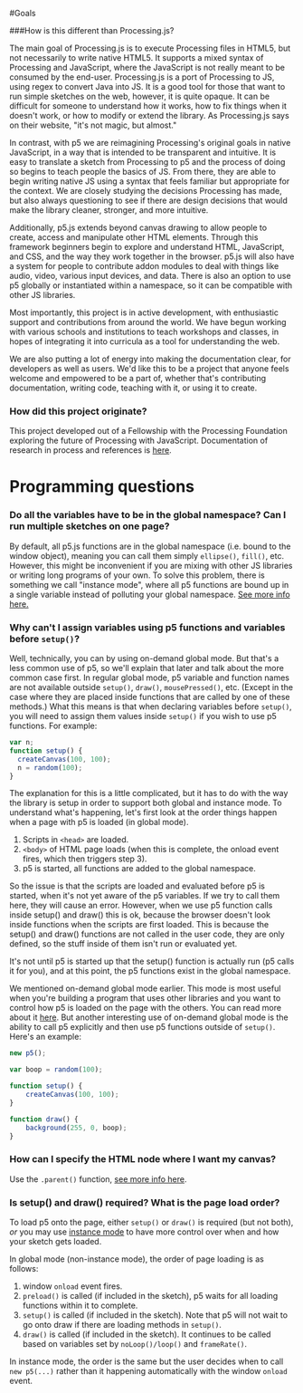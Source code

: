#Goals

###How is this different than Processing.js?

The main goal of Processing.js is to execute Processing files in HTML5, but not necessarily to write native HTML5. It supports a mixed syntax of Processing and JavaScript, where the JavaScript is not really meant to be consumed by the end-user. Processing.js is a port of Processing to JS, using regex to convert Java into JS. It is a good tool for those that want to run simple sketches on the web, however, it is quite opaque. It can be difficult for someone to understand how it works, how to fix things when it doesn't work, or how to modify or extend the library. As Processing.js says on their website, "it's not magic, but almost."

In contrast, with p5 we are reimagining Processing's original goals in native JavaScript, in a way that is intended to be transparent and intuitive. It is easy to translate a sketch from Processing to p5 and the process of doing so begins to teach people the basics of JS. From there, they are able to begin writing native JS using a syntax that feels familiar but appropriate for the context. We are closely studying the decisions Processing has made, but also always questioning to see if there are design decisions that would make the library cleaner, stronger, and more intuitive. 

Additionally, p5.js extends beyond canvas drawing to allow people to create, access and manipulate other HTML elements. Through this framework beginners begin to explore and understand HTML, JavaScript, and CSS, and the way they work together in the browser. p5.js will also have a system for people to contribute addon modules to deal with things like audio, video, various input devices, and data. There is also an option to use p5 globally or instantiated within a namespace, so it can be compatible with other JS libraries. 

Most importantly, this project is in active development, with enthusiastic support and contributions from around the world. We have begun working with various schools and institutions to teach workshops and classes, in hopes of integrating it into curricula as a tool for understanding the web.

We are also putting a lot of energy into making the documentation clear, for developers as well as users. We'd like this to be a project that anyone feels welcome and empowered to be a part of, whether that's contributing documentation, writing code, teaching with it, or using it to create.


### How did this project originate?

This project developed out of a Fellowship with the Processing Foundation exploring the future of Processing with JavaScript. Documentation of research in process and references is [here](https://github.com/processing/p5.js/wiki/Research-Documentation).

# Programming questions

### Do all the variables have to be in the global namespace? Can I run multiple sketches on one page?

By default, all p5.js functions are in the global namespace (i.e. bound to the window object), meaning you can call them simply `ellipse()`, `fill()`, etc. However, this might be inconvenient if you are mixing with other JS libraries or writing long programs of your own. To solve this problem, there is something we call "instance mode", where all p5 functions are bound up in a single variable instead of polluting your global namespace. [See more info here.](https://github.com/processing/p5.js/wiki/p5.js-overview#instantiation--namespace)

### Why can't I assign variables using p5 functions and variables before `setup()`?

Well, technically, you can by using on-demand global mode. But that's a less common use of p5, so we'll explain that later and talk about the more common case first. In regular global mode, p5 variable and function names are not available outside `setup()`, `draw()`, `mousePressed()`, etc. (Except in the case where they are placed inside functions that are called by one of these methods.) What this means is that when declaring variables before `setup()`, you will need to assign them values inside `setup()` if you wish to use p5 functions. For example:

```javascript
var n;
function setup() {
  createCanvas(100, 100);
  n = random(100);
}
```

The explanation for this is a little complicated, but it has to do with the way the library is setup in order to support both global and instance mode. To understand what's happening, let's first look at the order things happen when a page with p5 is loaded (in global mode).

1. Scripts in `<head>` are loaded.
2. `<body>` of HTML page loads (when this is complete, the onload event fires, which then triggers step 3).
3. p5 is started, all functions are added to the global namespace.

So the issue is that the scripts are loaded and evaluated before p5 is started, when it's not yet aware of the p5 variables. If we try to call them here, they will cause an error. However, when we use p5 function calls inside setup() and draw() this is ok, because the browser doesn't look inside functions when the scripts are first loaded. This is because the setup() and draw() functions are not called in the user code, they are only defined, so the stuff inside of them isn't run or evaluated yet.

It's not until p5 is started up that the setup() function is actually run (p5 calls it for you), and at this point, the p5 functions exist in the global namespace.

We mentioned on-demand global mode earlier. This mode is most useful when you're building a program that uses other libraries and you want to control how p5 is loaded on the page with the others. You can read more about it [here](https://github.com/processing/p5.js/wiki/p5.js-overview#instantiation--namespace). But another interesting use of on-demand global mode is the ability to call p5 explicitly and then use p5 functions outside of `setup()`. Here's an example:
```javascript
new p5();

var boop = random(100);

function setup() {
    createCanvas(100, 100);
}

function draw() {
    background(255, 0, boop);
}
``` 

### How can I specify the HTML node where I want my canvas?

Use the `.parent()` function, [see more info here](https://github.com/processing/p5.js/wiki/p5.js-overview#createcanvas).

### Is setup() and draw() required? What is the page load order?

To load p5 onto the page, either `setup()` or `draw()` is required (but not both), *or* you may use [instance mode](https://github.com/processing/p5.js/wiki/p5.js-overview#instantiation--namespace) to have more control over when and how your sketch gets loaded. 

In global mode (non-instance mode), the order of page loading is as follows:

1. window `onload` event fires.
2. `preload()` is called (if included in the sketch), p5 waits for all loading functions within it to complete.
3. `setup()` is called (if included in the sketch). Note that p5 will not wait to go onto draw if there are loading methods in `setup()`.
4. `draw()` is called (if included in the sketch). It continues to be called based on variables set by `noLoop()/loop()` and `frameRate()`.

In instance mode, the order is the same but the user decides when to call `new p5(...)` rather than it happening automatically with the window `onload` event.

